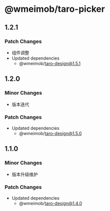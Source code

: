 # @wmeimob/taro-picker

## 1.2.1

### Patch Changes

- 组件调整
- Updated dependencies
  - @wmeimob/taro-design@1.5.1

## 1.2.0

### Minor Changes

- 版本迭代

### Patch Changes

- Updated dependencies
  - @wmeimob/taro-design@1.5.0

## 1.1.0

### Minor Changes

- 版本升级维护

### Patch Changes

- Updated dependencies
  - @wmeimob/taro-design@1.4.0
